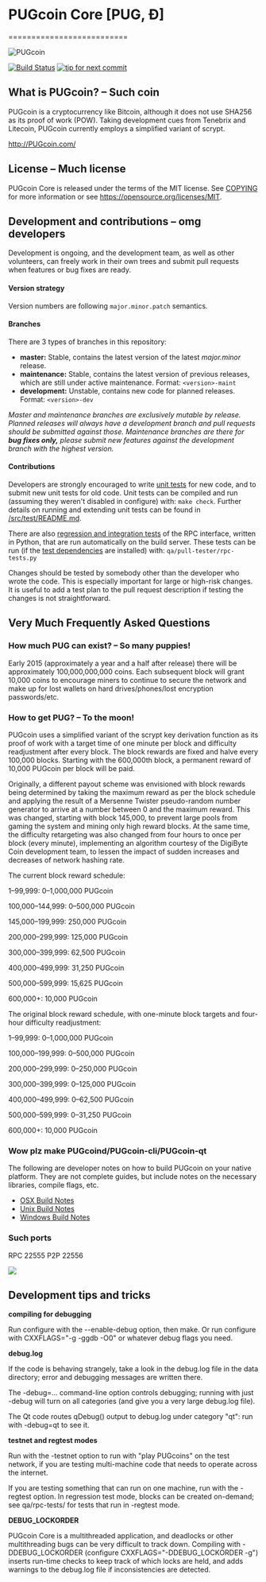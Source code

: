 # PUGcoin Core [PUG, Ð]
==========================

![PUGcoin](https://ibb.co/H2P4kW9)

[![Build Status](https://travis-ci.org/PUGcoin/PUGcoin.svg?branch=1.14-dev)](https://travis-ci.org/PUGcoin/PUGcoin) [![tip for next commit](https://tip4commit.com/projects/702.svg)](https://tip4commit.com/github/PUGcoin/PUGcoin)

## What is PUGcoin? – Such coin
PUGcoin is a cryptocurrency like Bitcoin, although it does not use SHA256 as its proof of work (POW). Taking development cues from Tenebrix and Litecoin, PUGcoin currently employs a simplified variant of scrypt.

http://PUGcoin.com/

## License – Much license
PUGcoin Core is released under the terms of the MIT license. See [COPYING](COPYING) for more
information or see https://opensource.org/licenses/MIT.

## Development and contributions – omg developers
Development is ongoing, and the development team, as well as other volunteers, can freely work in their own trees and submit pull requests when features or bug fixes are ready.

#### Version strategy
Version numbers are following ```major.minor.patch``` semantics.

#### Branches
There are 3 types of branches in this repository:

- **master:** Stable, contains the latest version of the latest *major.minor* release.
- **maintenance:** Stable, contains the latest version of previous releases, which are still under active maintenance. Format: ```<version>-maint```
- **development:** Unstable, contains new code for planned releases. Format: ```<version>-dev```

*Master and maintenance branches are exclusively mutable by release. Planned releases will always have a development branch and pull requests should be submitted against those. Maintenance branches are there for* ***bug fixes only,*** *please submit new features against the development branch with the highest version.*

#### Contributions

Developers are strongly encouraged to write [unit tests](src/test/README.md) for new code, and to
submit new unit tests for old code. Unit tests can be compiled and run
(assuming they weren't disabled in configure) with: `make check`. Further details on running
and extending unit tests can be found in [/src/test/README.md](/src/test/README.md).

There are also [regression and integration tests](/qa) of the RPC interface, written
in Python, that are run automatically on the build server.
These tests can be run (if the [test dependencies](/qa) are installed) with: `qa/pull-tester/rpc-tests.py`

Changes should be tested by somebody other than the developer who wrote the
code. This is especially important for large or high-risk changes. It is useful
to add a test plan to the pull request description if testing the changes is
not straightforward.

## Very Much Frequently Asked Questions

### How much PUG can exist? – So many puppies!
Early 2015 (approximately a year and a half after release) there will be approximately 100,000,000,000 coins.
Each subsequent block will grant 10,000 coins to encourage miners to continue to secure the network and make up for lost wallets on hard drives/phones/lost encryption passwords/etc.

### How to get PUG? – To the moon!
PUGcoin uses a simplified variant of the scrypt key derivation function as its proof of work with a target time of one minute per block and difficulty readjustment after every block. The block rewards are fixed and halve every 100,000 blocks. Starting with the 600,000th block, a permanent reward of 10,000 PUGcoin per block will be paid. 

Originally, a different payout scheme was envisioned with block rewards being determined by taking the maximum reward as per the block schedule and applying the result of a Mersenne Twister pseudo-random number generator to arrive at a number between 0 and the maximum reward. This was changed, starting with block 145,000, to prevent large pools from gaming the system and mining only high reward blocks. At the same time, the difficulty retargeting was also changed from four hours to once per block (every minute), implementing an algorithm courtesy of the DigiByte Coin development team, to lessen the impact of sudden increases and decreases of network hashing rate.

The current block reward schedule:

1–99,999: 0–1,000,000 PUGcoin

100,000–144,999: 0–500,000 PUGcoin

145,000–199,999: 250,000 PUGcoin

200,000–299,999: 125,000 PUGcoin

300,000–399,999: 62,500 PUGcoin

400,000–499,999: 31,250 PUGcoin

500,000–599,999: 15,625 PUGcoin

600,000+: 10,000 PUGcoin

The original block reward schedule, with one-minute block targets and four-hour difficulty readjustment:

1–99,999: 0–1,000,000 PUGcoin

100,000–199,999: 0–500,000 PUGcoin

200,000–299,999: 0–250,000 PUGcoin

300,000–399,999: 0–125,000 PUGcoin

400,000–499,999: 0–62,500 PUGcoin

500,000–599,999: 0–31,250 PUGcoin

600,000+: 10,000 PUGcoin

### Wow plz make PUGcoind/PUGcoin-cli/PUGcoin-qt

  The following are developer notes on how to build PUGcoin on your native platform. They are not complete guides, but include notes on the necessary libraries, compile flags, etc.

  - [OSX Build Notes](doc/build-osx.md)
  - [Unix Build Notes](doc/build-unix.md)
  - [Windows Build Notes](doc/build-msw.md)

### Such ports
RPC 22555
P2P 22556

![](http://PUGsay.com/wow//////such/coin)

## Development tips and tricks

**compiling for debugging**

Run configure with the --enable-debug option, then make. Or run configure with
CXXFLAGS="-g -ggdb -O0" or whatever debug flags you need.

**debug.log**

If the code is behaving strangely, take a look in the debug.log file in the data directory;
error and debugging messages are written there.

The -debug=... command-line option controls debugging; running with just -debug will turn
on all categories (and give you a very large debug.log file).

The Qt code routes qDebug() output to debug.log under category "qt": run with -debug=qt
to see it.

**testnet and regtest modes**

Run with the -testnet option to run with "play PUGcoins" on the test network, if you
are testing multi-machine code that needs to operate across the internet.

If you are testing something that can run on one machine, run with the -regtest option.
In regression test mode, blocks can be created on-demand; see qa/rpc-tests/ for tests
that run in -regtest mode.

**DEBUG_LOCKORDER**

PUGcoin Core is a multithreaded application, and deadlocks or other multithreading bugs
can be very difficult to track down. Compiling with -DDEBUG_LOCKORDER (configure
CXXFLAGS="-DDEBUG_LOCKORDER -g") inserts run-time checks to keep track of which locks
are held, and adds warnings to the debug.log file if inconsistencies are detected.
